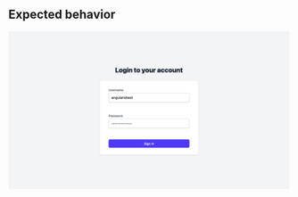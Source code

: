 ## Expected behavior

<img src="../azlmqhys-e2e/screenshots/approval-screenshot.png" alt="Approval Screenshot" />
